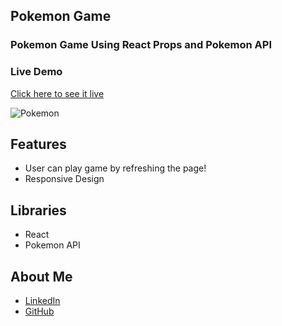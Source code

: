 ## Pokemon Game
### Pokemon Game Using React Props and Pokemon API

### Live Demo
[Click here to see it live](https://mbeklevic.github.io/pokemon_game/)

![Pokemon](https://user-images.githubusercontent.com/113860249/212471232-41d277d6-4b75-4585-883c-e33622d491c4.PNG)


## Features
- User can play game by refreshing the page!
- Responsive Design

## Libraries
- React
- Pokemon API

## About Me
- [LinkedIn](https://linkedin.com/in/mustafabekleviç/)
- [GitHub](https://github.com/MBeklevic)

